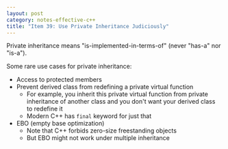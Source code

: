 ```yaml
---
layout: post
category: notes-effective-c++
title: "Item 39: Use Private Inheritance Judiciously"
---
```


Private inheritance means "is-implemented-in-terms-of" (never "has-a" nor "is-a").

Some rare use cases for private inheritance:

* Access to protected members
* Prevent derived class from redefining a private virtual function
  * For example, you inherit this private virtual function from private inheritance of another class and you don't want your derived class to redefine it
  * Modern C++ has `final` keyword for just that
* EBO (empty base optimization)
  * Note that C++ forbids zero-size freestanding objects
  * But EBO might not work under multiple inheritance
